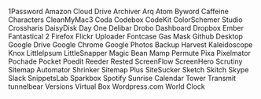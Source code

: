 1Password
Amazon Cloud Drive
Archiver
Arq
Atom
Byword
Caffeine
Characters
CleanMyMac3
Coda
Codebox
CodeKit
ColorSchemer Studio
Crossharis
DaisyDisk
Day One
Delibar
Drobo Dashboard
Dropbox
Ember
Fantastical 2
Firefox
Flickr Uploader
Fontcase
Gas Mask
Github Desktop
Google Drive
Google Chrome
Google Photos Backup
Harvest
Kaleidoscope
Knox
LittleIpsum
LittleSnapper
Magic Bean
Mamp
Permute
Pixa
Pixelmator
Pochade
Pocket
Poedit
Reeder
Rested
ScreenFlow
ScreenHero
Scrutiny
Sitemap Automator
Shrinker
Sitemap Plus
SiteSucker
Sketch
Skitch
Skype
Slack
SnippetsLab
Sparkbox
Spotify
Sunrise Calendar
Tower
Transmit
tunnelbear
Versions
Virtual Box
Wordpress.com
World Clock
